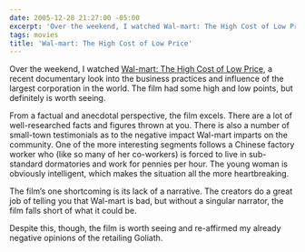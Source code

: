 ```yaml
---
date: 2005-12-28 21:27:00 -05:00
excerpt: 'Over the weekend, I watched Wal-mart: The High Cost of Low Price, a recent documentary look into the business practices and influence of the largest corporation in the world.'
tags: movies
title: 'Wal-mart: The High Cost of Low Price'
---
```


Over the weekend, I watched [Wal-mart: The High Cost of Low Price](http://www.amazon.com/gp/product/B000BTH4K4?ie=UTF8&camp=213733&creative=393185&creativeASIN=B000BTH4K4&linkCode=shr&tag=sixtwothree-20&qid=1135822538&redirect=true&ref_=sr_1_1&sr=1-1&v=glance%26s%3Ddvd), a recent documentary look into the business practices and influence of the largest corporation in the world. The film had some high and low points, but definitely is worth seeing.

From a factual and anecdotal perspective, the film excels. There are a lot of well-researched facts and figures thrown at you. There is also a number of small-town testimonials as to the negative impact Wal-mart imparts on the community. One of the more interesting segments follows a Chinese factory worker who (like so many of her co-workers) is forced to live in sub-standard dormatories and work for pennies per hour. The young woman is obviously intelligent, which makes the situation all the more heartbreaking.

The film’s one shortcoming is its lack of a narrative. The creators do a great job of telling you that Wal-mart is bad, but without a singular narrator, the film falls short of what it could be.

Despite this, though, the film is worth seeing and re-affirmed my already negative opinions of the retailing Goliath.